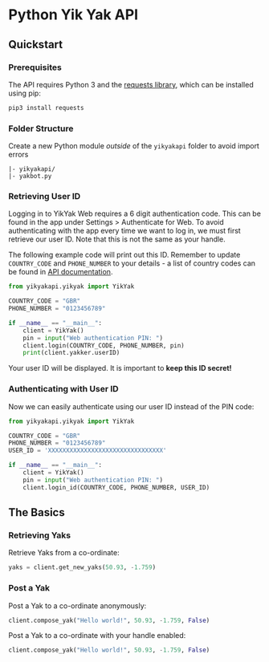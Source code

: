 # Python Yik Yak API

## Quickstart

### Prerequisites

The API requires Python 3 and the [requests library](http://docs.python-requests.org/en/master/), which can be installed using pip:

```bash
pip3 install requests
```

### Folder Structure
Create a new Python module *outside* of the `yikyakapi` folder to avoid import errors

```
|- yikyakapi/
|- yakbot.py
```

### Retrieving User ID

Logging in to YikYak Web requires a 6 digit authentication code. This can be found in the app under Settings > Authenticate for Web. To avoid authenticating with the app every time we want to log in, we must first retrieve our user ID. Note that this is not the same as your handle.

The following example code will print out this ID. Remember to update `COUNTRY_CODE` and `PHONE_NUMBER` to your details - a list of country codes can be found in [API documentation](api.md).

```python
from yikyakapi.yikyak import YikYak

COUNTRY_CODE = "GBR"
PHONE_NUMBER = "0123456789"

if __name__ == "__main__":
    client = YikYak()
    pin = input("Web authentication PIN: ")
    client.login(COUNTRY_CODE, PHONE_NUMBER, pin)
    print(client.yakker.userID)
```


Your user ID will be displayed. It is important to **keep this ID secret!**

### Authenticating with User ID

Now we can easily authenticate using our user ID instead of the PIN code:

```python
from yikyakapi.yikyak import YikYak

COUNTRY_CODE = "GBR"
PHONE_NUMBER = "0123456789"
USER_ID = 'XXXXXXXXXXXXXXXXXXXXXXXXXXXXXXXX'

if __name__ == "__main__":
    client = YikYak()
    pin = input("Web authentication PIN: ")
    client.login_id(COUNTRY_CODE, PHONE_NUMBER, USER_ID)
```

## The Basics

### Retrieving Yaks

Retrieve Yaks from a co-ordinate:

```python
yaks = client.get_new_yaks(50.93, -1.759)
```

### Post a Yak
Post a Yak to a co-ordinate anonymously:

```python
client.compose_yak("Hello world!", 50.93, -1.759, False)
```

Post a Yak to a co-ordinate with your handle enabled:

```python
client.compose_yak("Hello world!", 50.93, -1.759, False)
```
